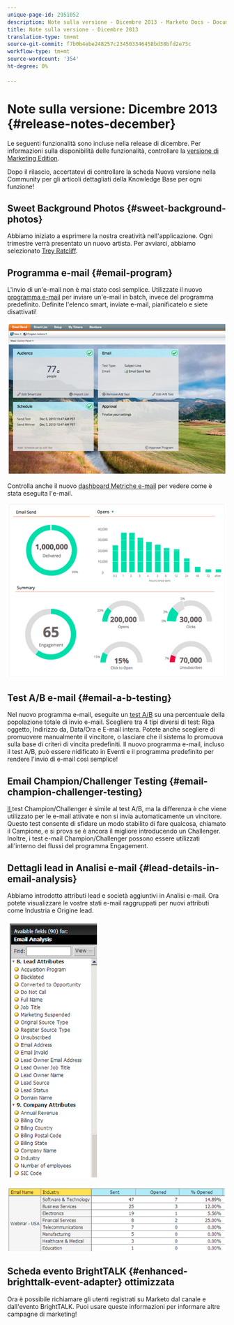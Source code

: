 ```yaml
---
unique-page-id: 2951052
description: Note sulla versione - Dicembre 2013 - Marketo Docs - Documentazione prodotto
title: Note sulla versione - Dicembre 2013
translation-type: tm+mt
source-git-commit: f7b0b4ebe248257c234503346458bd38bfd2e73c
workflow-type: tm+mt
source-wordcount: '354'
ht-degree: 0%

---
```



# Note sulla versione: Dicembre 2013 {#release-notes-december}

Le seguenti funzionalità sono incluse nella release di dicembre. Per informazioni sulla disponibilità delle funzionalità, controllare la [versione di Marketing Edition](http://docs.marketo.com/display/docs/assets/pricing.php).

Dopo il rilascio, accertatevi di controllare la scheda Nuova versione nella Community per gli articoli dettagliati della Knowledge Base per ogni funzione!

## Sweet Background Photos {#sweet-background-photos}

Abbiamo iniziato a esprimere la nostra creatività nell&#39;applicazione. Ogni trimestre verrà presentato un nuovo artista. Per avviarci, abbiamo selezionato [Trey Ratcliff](http://stuckincustoms.smugmug.com/).

## Programma e-mail {#email-program}

L&#39;invio di un&#39;e-mail non è mai stato così semplice. Utilizzate il nuovo [programma e-mail](/help/marketo/product-docs/email-marketing/email-programs/creating-an-email-program/understanding-email-programs.md) per inviare un&#39;e-mail in batch, invece del programma predefinito. Definite l&#39;elenco smart, inviate e-mail, pianificatelo e siete disattivati!

![](assets/image2014-9-22-17-3a19-3a55.png)

Controlla anche il nuovo [dashboard Metriche e-mail](/help/marketo/product-docs/email-marketing/email-programs/email-program-data/view-the-email-program-dashboard.md) per vedere come è stata eseguita l&#39;e-mail.

![](assets/image2014-9-22-17-3a20-3a14.png)

## Test A/B e-mail {#email-a-b-testing}

Nel nuovo programma e-mail, eseguite un [test A/B](/help/marketo/product-docs/email-marketing/email-programs/email-program-actions/email-test-a-b-test/add-an-a-b-test.md) su una percentuale della popolazione totale di invio e-mail. Scegliere tra 4 tipi diversi di test: Riga oggetto, Indirizzo da, Data/Ora e E-mail intera. Potete anche scegliere di promuovere manualmente il vincitore, o lasciare che il sistema lo promuova sulla base di criteri di vincita predefiniti. Il nuovo programma e-mail, incluso il test A/B, può essere nidificato in Eventi e il programma predefinito per rendere l&#39;invio di e-mail così semplice!

## Email Champion/Challenger Testing {#email-champion-challenger-testing}

[Il ](/help/marketo/product-docs/email-marketing/general/functions-in-the-editor/email-tests-champion-challenger/add-an-email-champion-challenger.md) test Champion/Challenger è simile al test A/B, ma la differenza è che viene utilizzato per le e-mail attivate e non si invia automaticamente un vincitore. Questo test consente di sfidare un modo stabilito di fare qualcosa, chiamato il Campione, e si prova se è ancora il migliore introducendo un Challenger. Inoltre, i test e-mail Champion/Challenger possono essere utilizzati all&#39;interno dei flussi del programma Engagement.

## Dettagli lead in Analisi e-mail {#lead-details-in-email-analysis}

Abbiamo introdotto attributi lead e società aggiuntivi in Analisi e-mail. Ora potete visualizzare le vostre stati e-mail raggruppati per nuovi attributi come Industria e Origine lead.

![](assets/image2014-9-22-17-3a20-3a43.png)

![](assets/image2014-9-22-17-3a21-3a18.png)

## Scheda evento BrightTALK {#enhanced-brighttalk-event-adapter} ottimizzata

Ora è possibile richiamare gli utenti registrati su Marketo dal canale e dall&#39;evento BrightTALK. Puoi usare queste informazioni per informare altre campagne di marketing!
